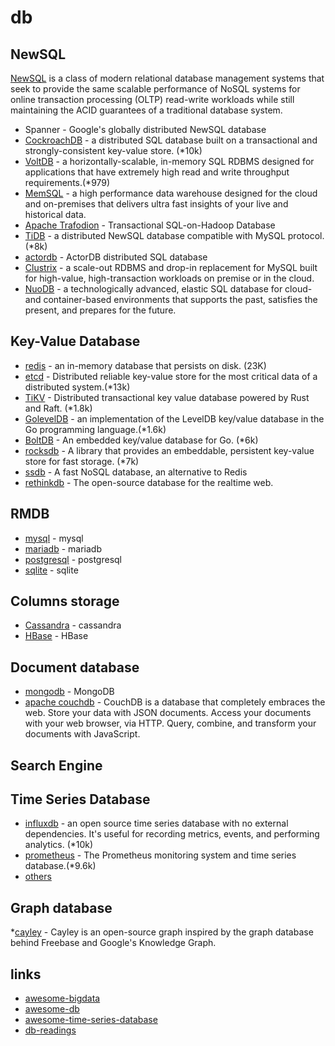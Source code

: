 # db
## NewSQL
[NewSQL](https://en.wikipedia.org/wiki/NewSQL) is a class of modern relational database management systems 
that seek to provide the same scalable performance of NoSQL systems for online transaction processing (OLTP) 
read-write workloads while still maintaining the ACID guarantees of a traditional database system.
  * Spanner - Google's globally distributed NewSQL database
  * [CockroachDB](https://github.com/cockroachdb/cockroach) - a distributed SQL database built on a transactional and strongly-consistent key-value store. (*10k)
  * [VoltDB](github.com/VoltDB/voltdb) - a horizontally-scalable, in-memory SQL RDBMS designed for applications that have extremely high read and write throughput requirements.(*979)
  * [MemSQL](http://www.memsql.com/) - a high performance data warehouse designed for the cloud and on-premises that delivers ultra fast insights of your live and historical data.
  * [Apache Trafodion](http://trafodion.apache.org/) - Transactional SQL-on-Hadoop Database
  * [TiDB](https://github.com/pingcap/tidb) - a distributed NewSQL database compatible with MySQL protocol.(*8k)
  * [actordb](https://github.com/biokoda/actordb) - ActorDB distributed SQL database
  * [Clustrix](http://www.clustrix.com/) - a scale-out RDBMS and drop-in replacement for MySQL built for high-value, high-transaction workloads on premise or in the cloud.
  * [NuoDB](https://www.nuodb.com/) - a technologically advanced, elastic SQL database for cloud- and container-based environments that supports the past, satisfies the present, and prepares for the future.
  
## Key-Value Database
  * [redis](https://github.com/antirez/redis) - an in-memory database that persists on disk. (23K)
  * [etcd](https://github.com/coreos/etcd) - Distributed reliable key-value store for the most critical data of a distributed system.(*13k)
  * [TiKV](https://github.com/pingcap/tikv) - Distributed transactional key value database powered by Rust and Raft. (*1.8k)
  * [GolevelDB](https://github.com/syndtr/goleveldb) - an implementation of the LevelDB key/value database in the Go programming language.(*1.6k)
  * [BoltDB](https://github.com/boltdb/bolt) - An embedded key/value database for Go. (*6k)
  * [rocksdb](https://github.com/facebook/rocksdb) - A library that provides an embeddable, persistent key-value store for fast storage. (*7k) 
  * [ssdb](https://github.com/ideawu/ssdb) - A fast NoSQL database, an alternative to Redis
  * [rethinkdb](https://github.com/rethinkdb/rethinkdb) - The open-source database for the realtime web. 
  
## RMDB
  * [mysql](https://dev.mysql.com/) - mysql
  * [mariadb](https://mariadb.org/) - mariadb
  * [postgresql](http://www.postgresql.org) - postgresql
  * [sqlite](http://www.sqlite.org/) - sqlite

## Columns storage
  * [Cassandra](http://cassandra.apache.org/) - cassandra
  * [HBase]() - HBase

## Document database
  * [mongodb](https://github.com/mongodb/mongo) - MongoDB
  * [apache couchdb](https://github.com/apache/couchdb) - CouchDB is a database that completely embraces the web. Store your data with JSON documents. Access your documents with your web browser, via HTTP. Query, combine, and transform your documents with JavaScript. 

## Search Engine

## Time Series Database
  * [influxdb](https://github.com/influxdata/influxdb) - an open source time series database with no external dependencies. It's useful for recording metrics, events, and performing analytics. (*10k)
  * [prometheus](https://github.com/prometheus/prometheus) - The Prometheus monitoring system and time series database.(*9.6k)
  * [others](https://github.com/xephonhq/awesome-time-series-database) 
  
## Graph database
  *[cayley](https://github.com/cayleygraph/cayley) - Cayley is an open-source graph inspired by the graph database behind Freebase and Google's Knowledge Graph.

## links
  * [awesome-bigdata](https://github.com/onurakpolat/awesome-bigdata)
  * [awesome-db](https://github.com/numetriclabz/awesome-db)
  * [awesome-time-series-database](https://github.com/xephonhq/awesome-time-series-database)
  * [db-readings](https://github.com/rxin/db-readings)
